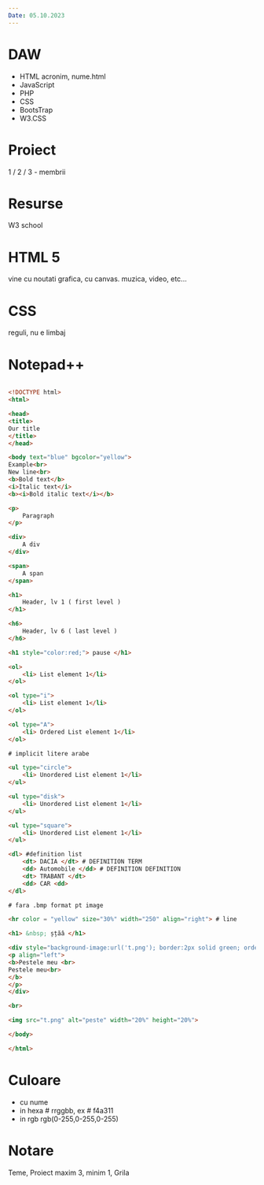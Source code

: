 ```yaml
---
Date: 05.10.2023
---
```

# DAW

- HTML acronim, nume.html
- JavaScript
- PHP
- CSS
- BootsTrap
- W3.CSS

# Proiect

1 / 2 / 3 - membrii

# Resurse

W3 school

# HTML 5

vine cu noutati
grafica, cu canvas.
muzica, video, etc...

# CSS

reguli, nu e limbaj

# Notepad++

``` html

<!DOCTYPE html>
<html>

<head>
<title>
Our title
</title>
</head>

<body text="blue" bgcolor="yellow">
Example<br>
New line<br>
<b>Bold text</b>
<i>Italic text</i>
<b><i>Bold italic text</i></b>

<p>
	Paragraph
</p>

<div>
	A div
</div>

<span>
	A span
</span>

<h1>
	Header, lv 1 ( first level )
</h1>

<h6>
	Header, lv 6 ( last level )
</h6>

<h1 style="color:red;"> pause </h1>

<ol>
	<li> List element 1</li>
</ol>

<ol type="i">
	<li> List element 1</li>
</ol>

<ol type="A">
	<li> Ordered List element 1</li>
</ol>

# implicit litere arabe

<ul type="circle">
	<li> Unordered List element 1</li>
</ul>

<ul type="disk">
	<li> Unordered List element 1</li>
</ul>

<ul type="square">
	<li> Unordered List element 1</li>
</ul>

<dl> #definition list
	<dt> DACIA </dt> # DEFINITION TERM
	<dd> Automobile </dd> # DEFINITION DEFINITION
	<dt> TRABANT </dt>
	<dd> CAR <dd>
</dl>

# fara .bmp format pt image

<hr color = "yellow" size="30%" width="250" align="right"> # line

<h1> &nbsp; șțăâ </h1>

<div style="background-image:url('t.png'); border:2px solid green; order:2px;">
<p align="left">
<b>Pestele meu <br>
Pestele meu<br>
</b>
</p>
</div>

<br>

<img src="t.png" alt="peste" width="20%" height="20%">

</body>

</html>
```

# Culoare

- cu nume
- in hexa # rrggbb, ex # f4a311
- in rgb rgb(0-255,0-255,0-255)

# Notare

Teme, Proiect maxim 3, minim 1, Grila
